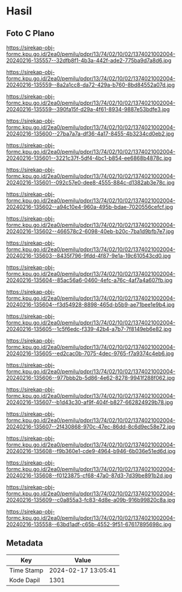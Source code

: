 # Hasil

## Foto C Plano

https://sirekap-obj-formc.kpu.go.id/2ea0/pemilu/pdpr/13/74/02/10/02/1374021002004-20240216-135557--32dfb8f1-4b3a-442f-ade2-775ba9d7a8d6.jpg

https://sirekap-obj-formc.kpu.go.id/2ea0/pemilu/pdpr/13/74/02/10/02/1374021002004-20240216-135559--8a2a1cc8-da72-429a-b760-8bd84552a07d.jpg

https://sirekap-obj-formc.kpu.go.id/2ea0/pemilu/pdpr/13/74/02/10/02/1374021002004-20240216-135559--390fa15f-d29a-4f61-8934-9887e53bdfe3.jpg

https://sirekap-obj-formc.kpu.go.id/2ea0/pemilu/pdpr/13/74/02/10/02/1374021002004-20240216-135600--27ba7a7a-df36-4a17-8455-4b3234cd0eb2.jpg

https://sirekap-obj-formc.kpu.go.id/2ea0/pemilu/pdpr/13/74/02/10/02/1374021002004-20240216-135601--3221c37f-5df4-4bc1-b854-ee6868b4878c.jpg

https://sirekap-obj-formc.kpu.go.id/2ea0/pemilu/pdpr/13/74/02/10/02/1374021002004-20240216-135601--092c57e0-dee8-4555-884c-d1382ab3e78c.jpg

https://sirekap-obj-formc.kpu.go.id/2ea0/pemilu/pdpr/13/74/02/10/02/1374021002004-20240216-135602--a94c10e4-960a-495b-bdae-7020556cefcf.jpg

https://sirekap-obj-formc.kpu.go.id/2ea0/pemilu/pdpr/13/74/02/10/02/1374021002004-20240216-135602--466578c2-6098-40eb-b20c-7ba1d9bfb7e7.jpg

https://sirekap-obj-formc.kpu.go.id/2ea0/pemilu/pdpr/13/74/02/10/02/1374021002004-20240216-135603--8435f796-9fdd-4f87-9e1a-19c610543cd0.jpg

https://sirekap-obj-formc.kpu.go.id/2ea0/pemilu/pdpr/13/74/02/10/02/1374021002004-20240216-135604--85ac56a6-0460-4efc-a76c-4af7a4a607fb.jpg

https://sirekap-obj-formc.kpu.go.id/2ea0/pemilu/pdpr/13/74/02/10/02/1374021002004-20240216-135604--f3d54928-8898-465d-b5b9-ae71bee1e9b4.jpg

https://sirekap-obj-formc.kpu.go.id/2ea0/pemilu/pdpr/13/74/02/10/02/1374021002004-20240216-135605--1c5f6edc-f339-42b4-a7b7-7f8149eb6e82.jpg

https://sirekap-obj-formc.kpu.go.id/2ea0/pemilu/pdpr/13/74/02/10/02/1374021002004-20240216-135605--ed2cac0b-7075-4dec-9765-f7a9374c4eb6.jpg

https://sirekap-obj-formc.kpu.go.id/2ea0/pemilu/pdpr/13/74/02/10/02/1374021002004-20240216-135606--977bbb2b-5d86-4e62-8278-9941f288f062.jpg

https://sirekap-obj-formc.kpu.go.id/2ea0/pemilu/pdpr/13/74/02/10/02/1374021002004-20240216-135607--b1d43c30-af9f-404f-b827-662824929b78.jpg

https://sirekap-obj-formc.kpu.go.id/2ea0/pemilu/pdpr/13/74/02/10/02/1374021002004-20240216-135607--2f430868-970c-47ec-86dd-8c6d9ec58e72.jpg

https://sirekap-obj-formc.kpu.go.id/2ea0/pemilu/pdpr/13/74/02/10/02/1374021002004-20240216-135608--f9b360e1-cde9-4964-b946-6b036e51ed6d.jpg

https://sirekap-obj-formc.kpu.go.id/2ea0/pemilu/pdpr/13/74/02/10/02/1374021002004-20240216-135608--f0123875-cf68-47a0-87d3-7d39be891b2d.jpg

https://sirekap-obj-formc.kpu.go.id/2ea0/pemilu/pdpr/13/74/02/10/02/1374021002004-20240216-135609--c0a855a3-fc83-4d8e-a09b-916b99820c8a.jpg

https://sirekap-obj-formc.kpu.go.id/2ea0/pemilu/pdpr/13/74/02/10/02/1374021002004-20240216-135558--63bd1adf-c65b-4552-9f51-67617895698c.jpg


## Metadata

| Key        | Value               |
| ---------- | ------------------- |
| Time Stamp | 2024-02-17 13:05:41 |
| Kode Dapil | 1301                |



